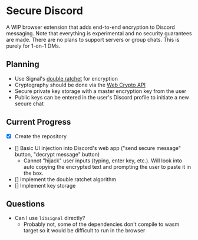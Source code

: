 # Secure Discord

A WIP browser extension that adds end-to-end encryption to Discord messaging. Note that everything is experimental and no security guarantees are made.
There are no plans to support servers or group chats. This is purely for 1-on-1 DMs.

## Planning
- Use Signal's [double ratchet](https://signal.org/docs/specifications/doubleratchet/) for encryption
- Cryptography should be done via the [Web Crypto API](https://developer.mozilla.org/en-US/docs/Web/API/Web_Crypto_API)
- Secure private key storage with a master encryption key from the user
- Public keys can be entered in the user's Discord profile to initiate a new secure chat

## Current Progress
- [x] Create the repository
- [] Basic UI injection into Discord's web app ("send secure message" button, "decrypt message" button)
  - Cannot "hijack" user inputs (typing, enter key, etc.). Will look into auto copying the encrypted text and prompting the user to paste it in the box.
- [] Implement the double ratchet algorithm
- [] Implement key storage

## Questions
- Can I use `libsignal` directly?
  - Probably not, some of the dependencies don't compile to wasm target so it would be difficult to run in the browser
